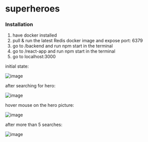# superheroes
### Installation 
1. have docker installed
2. pull & run the latest Redis docker image and expose port: 6379
3. go to /backend and run npm start in the terminal 
4. go to /react-app and run npm start in the terminal
5. go to localhost:3000







initial state:

![image](https://user-images.githubusercontent.com/24928612/184952469-ab6509e5-d6c8-4ab4-81f1-bb27ca48a76f.png)

after searching for hero:

![image](https://user-images.githubusercontent.com/24928612/184951850-afd3f81b-3e3f-448c-9393-076aa4399e05.png)

hover mouse on the hero picture:

![image](https://user-images.githubusercontent.com/24928612/184951951-87de0d51-2dd0-47ea-b4d2-e395864769cb.png)

after more than 5 searches:

![image](https://user-images.githubusercontent.com/24928612/184952226-81f42590-6f47-44cf-be11-810e3cdcde33.png)
